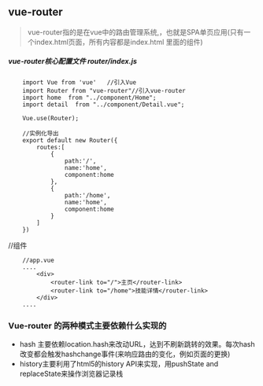 ## vue-router
> vue-router指的是在vue中的路由管理系统,，也就是SPA单页应用(只有一个index.html页面，所有内容都是index.html 里面的组件)

##### vue-router核心配置文件 router/index.js

```
    import Vue from 'vue'   //引入Vue
    import Router from "vue-router"//引入vue-router
    import home  from "../component/Home";
    import detail  from "../component/Detail.vue";
    
    Vue.use(Router);

    //实例化导出
    export default new Router({
        routes:[
            {
                path:'/',
                name:'home',
                component:home
            }, 
            {
                path:'/home',
                name:'home',
                component:home
            }
        ]
    })

```
//组件
```
    //app.vue
    ....
        <div>
            <router-link to="/">主页</router-link>
            <router-link to="/home">技能详情</router-link>
        </div>
    ....
```







### Vue-router 的两种模式主要依赖什么实现的

* hash 主要依赖location.hash来改动URL，达到不刷新跳转的效果。每次hash改变都会触发hashchange事件(来响应路由的变化，例如页面的更换)
* history主要利用了html5的history API来实现，用pushState and replaceState来操作浏览器记录栈



